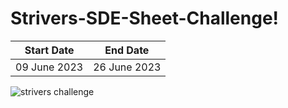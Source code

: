 # Strivers-SDE-Sheet-Challenge!

| Start Date  | End Date     |
|-------------|--------------|
| 09 June 2023 | 26 June 2023 |

![strivers challenge](https://github.com/bhavyasharma1469/Strivers-SDE-Sheet-Challenge/assets/96409654/19581d84-1a04-4223-bd1d-5ebda92a5927)
